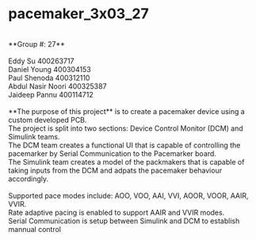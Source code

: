 # pacemaker_3x03_27
<br>
**Group #: 27** <br>
<br>
Eddy Su             400263717 <br>
Daniel Young        400304153 <br>
Paul Shenoda        400312110 <br>
Abdul Nasir Noori   400325387 <br>
Jaideep Pannu       400114712 <br>
<br>        
**The purpose of this project** is to create a pacemaker device using a custom developed PCB. <br>
The project is split into two sections: Device Control Monitor (DCM) and Simulink teams. <br>
The DCM team creates a functional UI that is capable of controlling the pacemarker by Serial Communication to the Pacemarker board.<br>
The Simulink team creates a model of the packmakers that is capable of taking inputs from the DCM and adpats the pacemaker behaviour accordingly. <br>
<br>
Supported pace modes include: AOO, VOO, AAI, VVI, AOOR, VOOR, AAIR, VVIR. <br>
Rate adaptive pacing is enabled to support AAIR and VVIR modes. <br>
Serial Communication is setup between Simulink and DCM to establish mannual control<br>
